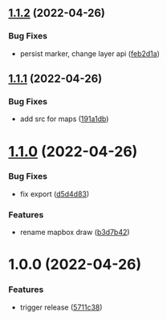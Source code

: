 ## [1.1.2](https://github.com/flying-dice/mapbox-toolkit/compare/v1.1.1...v1.1.2) (2022-04-26)


### Bug Fixes

* persist marker, change layer api ([feb2d1a](https://github.com/flying-dice/mapbox-toolkit/commit/feb2d1aeb1078516e9da11a2454de9173ec0919c))

## [1.1.1](https://github.com/flying-dice/mapbox-toolkit/compare/v1.1.0...v1.1.1) (2022-04-26)


### Bug Fixes

* add src for maps ([191a1db](https://github.com/flying-dice/mapbox-toolkit/commit/191a1dba5003f751fef9643270ed064527d2e8bb))

# [1.1.0](https://github.com/flying-dice/mapbox-toolkit/compare/v1.0.0...v1.1.0) (2022-04-26)


### Bug Fixes

* fix export ([d5d4d83](https://github.com/flying-dice/mapbox-toolkit/commit/d5d4d830d882e2d4519a2a9d71f06b848ac333e9))


### Features

* rename mapbox draw ([b3d7b42](https://github.com/flying-dice/mapbox-toolkit/commit/b3d7b42c7c83bc2561f6201381f4ab9e67df776d))

# 1.0.0 (2022-04-26)


### Features

* trigger release ([5711c38](https://github.com/flying-dice/mapbox-toolkit/commit/5711c3828376f4fb4c9a9bced43a70eeb92b5e41))

